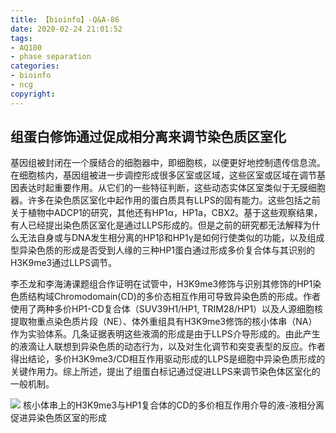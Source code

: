 ```yaml
---
title: 【bioinfo】-Q&A-86
date: 2020-02-24 21:01:52
tags:
- AQ100
- phase separation
categories:
- bioinfo
- ncg
copyright:
---
```

## 组蛋白修饰通过促成相分离来调节染色质区室化

基因组被封闭在一个膜结合的细胞器中，即细胞核，以便更好地控制遗传信息流。在细胞核内，基因组被进一步调控形成很多区室或区域，这些区室或区域在调节基因表达时起重要作用。从它们的一些特征判断，这些动态实体区室类似于无膜细胞器。许多在染色质区室化中起作用的蛋白质具有LLPS的固有能力。这些包括之前关于植物中ADCP1的研究，其他还有HP1α，HP1a，CBX2。基于这些观察结果，有人已经提出染色质区室化是通过LLPS形成的。但是之前的研究都无法解释为什么无法自身或与DNA发生相分离的HP1β和HP1γ是如何行使类似的功能，以及组成型异染色质的形成是否受到人缘的三种HP1蛋白通过形成多价复合体与其识别的H3K9me3通过LLPS调节。

李丕龙和李海涛课题组合作证明在试管中，H3K9me3修饰与识别其修饰的HP1染色质结构域Chromodomain(CD)的多价态相互作用可导致异染色质的形成。作者使用了两种多价HP1-CD复合体（SUV39H1/HP1, TRIM28/HP1）以及人源细胞核提取物重点染色质片段（NE）、体外重组具有H3K9me3修饰的核小体串（NA）作为实验体系。几条证据表明这些液滴的形成是由于LLPS介导形成的。由此产生的液滴让人联想到异染色质的动态行为，以及对生化调节和突变表型的反应。作者得出结论，多价H3K9me3/CD相互作用驱动形成的LLPS是细胞中异染色质形成的关键作用力。综上所述，提出了组蛋白标记通过促进LLPS来调节染色体区室化的一般机制。

![](1.png)
核小体串上的H3K9me3与HP1复合体的CD的多价相互作用介导的液-液相分离促进异染色质区室的形成
